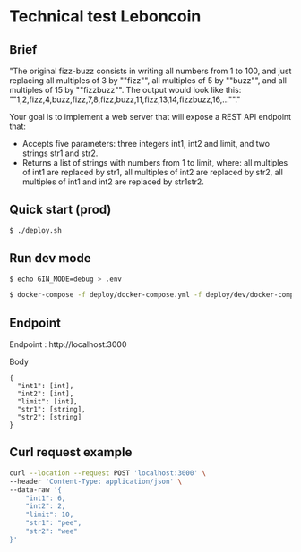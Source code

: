 # Technical test Leboncoin

## Brief

"The original fizz-buzz consists in writing all numbers from 1 to 100, and just replacing all multiples of 3 by ""fizz"", all multiples of 5 by ""buzz"", and all multiples of 15 by ""fizzbuzz"". 
The output would look like this: ""1,2,fizz,4,buzz,fizz,7,8,fizz,buzz,11,fizz,13,14,fizzbuzz,16,...""."

Your goal is to implement a web server that will expose a REST API endpoint that:
- Accepts five parameters: three integers int1, int2 and limit, and two strings str1 and str2.
- Returns a list of strings with numbers from 1 to limit, where: all multiples of int1 are replaced by str1, all multiples of int2 are replaced by str2, all multiples of int1 and int2 are replaced by str1str2.



## Quick start (prod)

  ```bash 
  $ ./deploy.sh
  ```

## Run dev mode 
  
  ```bash
  $ echo GIN_MODE=debug > .env
  ```

  ```bash
  $ docker-compose -f deploy/docker-compose.yml -f deploy/dev/docker-compose.yml up --build
  ```

## Endpoint

Endpoint : http://localhost:3000

Body 
```
{
  "int1": [int],
  "int2": [int],
  "limit": [int],
  "str1": [string],
  "str2": [string]
}
```

## Curl request example

```bash
curl --location --request POST 'localhost:3000' \
--header 'Content-Type: application/json' \
--data-raw '{
    "int1": 6,
    "int2": 2,
    "limit": 10,
    "str1": "pee",
    "str2": "wee"
}'
```